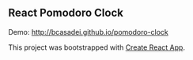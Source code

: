 <h2>React Pomodoro Clock</h2>

Demo: http://bcasadei.github.io/pomodoro-clock

This project was bootstrapped with [Create React App](https://github.com/facebookincubator/create-react-app).
